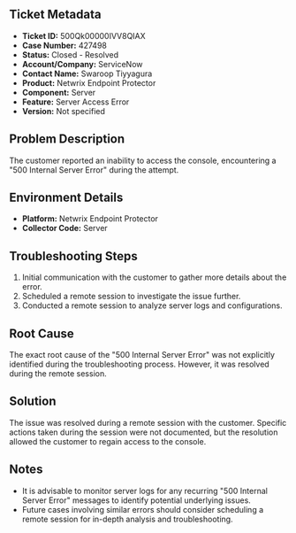 ## Ticket Metadata
- **Ticket ID:** 500Qk00000IVV8QIAX
- **Case Number:** 427498
- **Status:** Closed - Resolved
- **Account/Company:** ServiceNow
- **Contact Name:** Swaroop Tiyyagura
- **Product:** Netwrix Endpoint Protector
- **Component:** Server
- **Feature:** Server Access Error
- **Version:** Not specified

## Problem Description
The customer reported an inability to access the console, encountering a "500 Internal Server Error" during the attempt.

## Environment Details
- **Platform:** Netwrix Endpoint Protector
- **Collector Code:** Server

## Troubleshooting Steps
1. Initial communication with the customer to gather more details about the error.
2. Scheduled a remote session to investigate the issue further.
3. Conducted a remote session to analyze server logs and configurations.

## Root Cause
The exact root cause of the "500 Internal Server Error" was not explicitly identified during the troubleshooting process. However, it was resolved during the remote session.

## Solution
The issue was resolved during a remote session with the customer. Specific actions taken during the session were not documented, but the resolution allowed the customer to regain access to the console.

## Notes
- It is advisable to monitor server logs for any recurring "500 Internal Server Error" messages to identify potential underlying issues.
- Future cases involving similar errors should consider scheduling a remote session for in-depth analysis and troubleshooting.